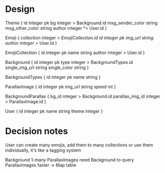 # Design
Theme {
	id integer pk
	bg integer > Background.id
	msg_sender_color string
	msg_other_color string
	author integer *> User.id
}

Emoji {
    collection integer *> EmojiCollection.id
	id integer pk
	img_url string
	author integer >* User.id
}

EmojiCollection {
	id integer pk
	name string
	author integer > User.id
}

Background {
	id integer pk
	type integer > BackgroundTypes.id
	single_img_url string
	single_color string
}

BackgroundTypes {
	id integer pk
	name string
}

ParallaxImage {
	id integer pk
	img_url string
	speed int
}

BackgroundParallax {
	bg_id integer > Background.id
	parallax_img_id integer > ParallaxImage.id
}



User {
	id integer pk
	name string
	theme integer
}

# Decision notes
User can create many emojis, add them to many collections or use them individually, it's like a tagging system   

Background 1-many ParallaxImages
need Background to query ParallaxImages faster 
-> Map table
